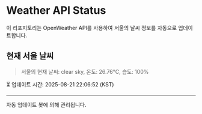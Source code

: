 
# Weather API Status

이 리포지토리는 OpenWeather API를 사용하여 서울의 날씨 정보를 자동으로 업데이트합니다.

## 현재 서울 날씨
> 서울의 현재 날씨: clear sky, 온도: 26.76°C, 습도: 100%

⏳ 업데이트 시간: 2025-08-21 22:06:52 (KST)

---
자동 업데이트 봇에 의해 관리됩니다.
